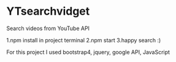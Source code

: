 # YTsearchvidget
Search videos from YouTube API

1.npm install in project terminal
2.npm start
3.happy search :)

For this project I used bootstrap4, jquery, google API, JavaScript
